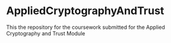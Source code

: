 # AppliedCryptographyAndTrust
This the repository for the coursework submitted for the Applied Cryptography and Trust Module
